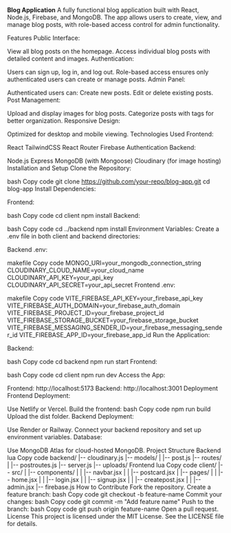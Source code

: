 **Blog Application**
A fully functional blog application built with React, Node.js, Firebase, and MongoDB. The app allows users to create, view, and manage blog posts, with role-based access control for admin functionality.

Features
Public Interface:

View all blog posts on the homepage.
Access individual blog posts with detailed content and images.
Authentication:

Users can sign up, log in, and log out.
Role-based access ensures only authenticated users can create or manage posts.
Admin Panel:

Authenticated users can:
Create new posts.
Edit or delete existing posts.
Post Management:

Upload and display images for blog posts.
Categorize posts with tags for better organization.
Responsive Design:

Optimized for desktop and mobile viewing.
Technologies Used
Frontend:

React
TailwindCSS
React Router
Firebase Authentication
Backend:

Node.js
Express
MongoDB (with Mongoose)
Cloudinary (for image hosting)
Installation and Setup
Clone the Repository:

bash
Copy code
git clone https://github.com/your-repo/blog-app.git
cd blog-app
Install Dependencies:

Frontend:

bash
Copy code
cd client
npm install
Backend:

bash
Copy code
cd ../backend
npm install
Environment Variables: Create a .env file in both client and backend directories:

Backend .env:

makefile
Copy code
MONGO_URI=your_mongodb_connection_string
CLOUDINARY_CLOUD_NAME=your_cloud_name
CLOUDINARY_API_KEY=your_api_key
CLOUDINARY_API_SECRET=your_api_secret
Frontend .env:

makefile
Copy code
VITE_FIREBASE_API_KEY=your_firebase_api_key
VITE_FIREBASE_AUTH_DOMAIN=your_firebase_auth_domain
VITE_FIREBASE_PROJECT_ID=your_firebase_project_id
VITE_FIREBASE_STORAGE_BUCKET=your_firebase_storage_bucket
VITE_FIREBASE_MESSAGING_SENDER_ID=your_firebase_messaging_sender_id
VITE_FIREBASE_APP_ID=your_firebase_app_id
Run the Application:

Backend:

bash
Copy code
cd backend
npm run start
Frontend:

bash
Copy code
cd client
npm run dev
Access the App:

Frontend: http://localhost:5173
Backend: http://localhost:3001
Deployment
Frontend Deployment:

Use Netlify or Vercel.
Build the frontend:
bash
Copy code
npm run build
Upload the dist folder.
Backend Deployment:

Use Render or Railway.
Connect your backend repository and set up environment variables.
Database:

Use MongoDB Atlas for cloud-hosted MongoDB.
Project Structure
Backend
lua
Copy code
backend/
|-- cloudinary.js
|-- models/
|   |-- post.js
|-- routes/
|   |-- postroutes.js
|-- server.js
|-- uploads/
Frontend
lua
Copy code
client/
|-- src/
|   |-- components/
|   |   |-- navbar.jsx
|   |   |-- postcard.jsx
|   |-- pages/
|   |   |-- home.jsx
|   |   |-- login.jsx
|   |   |-- signup.jsx
|   |   |-- createpost.jsx
|   |   |-- admin.jsx
|-- firebase.js
How to Contribute
Fork the repository.
Create a feature branch:
bash
Copy code
git checkout -b feature-name
Commit your changes:
bash
Copy code
git commit -m "Add feature name"
Push to the branch:
bash
Copy code
git push origin feature-name
Open a pull request.
License
This project is licensed under the MIT License. See the LICENSE file for details.

